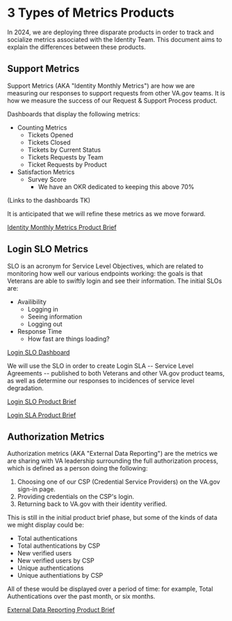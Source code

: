 # 3 Types of Metrics Products

In 2024, we are deploying three disparate products in order to track and socialize metrics associated with the Identity Team.  This document aims to explain the differences between these products.

## Support Metrics
Support Metrics (AKA "Identity Monthly Metrics") are how we are measuring our responses to support requests from other VA.gov teams. It is how we measure the success of our Request & Support Process product.

Dashboards that display the following metrics:
  * Counting Metrics
    * Tickets Opened
    * Tickets Closed
    * Tickets by Current Status
    * Tickets Requests by Team
    * Ticket Requests by Product
  * Satisfaction Metrics
    * Survey Score
      * We have an OKR dedicated to keeping this above 70%

(Links to the dashboards TK)

It is anticipated that we will refine these metrics as we move forward.

[Identity Monthly Metrics Product Brief](https://github.com/department-of-veterans-affairs/va.gov-team/blob/master/products/identity/Products/Product%20Briefs/Identity%20Monthly%20Metrics.md)

## Login SLO Metrics
SLO is an acronym for Service Level Objectives, which are related to monitoring how well our various endpoints working: the goals is that Veterans are able to swiftly login and see their information.  The initial SLOs are:

  * Availibility
    * Logging in
    * Seeing information
    * Logging out
  * Response Time
    * How fast are things loading?

[Login SLO Dashboard](https://app.ddog-gov.com/sb/f327ad72-c02a-11ec-a50a-da7ad0900007-df6fa7bc92140323ffecbf4e10b16346?refresh_mode=sliding&from_ts=1710276619913&to_ts=1712868619913&live=true)

We will use the SLO in order to create Login SLA -- Service Level Agreements -- published to both Veterans and other VA.gov product teams, as well as determine our responses to incidences of service level degradation.

[Login SLO Product Brief](https://github.com/department-of-veterans-affairs/va.gov-team/blob/master/products/identity/Products/Product%20Briefs/Login%20SLO.md)

[Login SLA Product Brief](https://github.com/department-of-veterans-affairs/va.gov-team/blob/master/products/identity/Products/Product%20Briefs/Login%20SLA.md)

## Authorization Metrics
Authorization metrics (AKA "External Data Reporting") are the metrics we are sharing with VA leadership surrounding the full authorization process, which is defined as a person doing the following: 
1. Choosing one of our CSP (Credential Service Providers) on the VA.gov sign-in page.
2. Providing credentials on the CSP's login.
3. Returning back to VA.gov with their identity verified.

This is still in the initial product brief phase, but some of the kinds of data we might display could be:

- Total authentications
- Total authentications by CSP
- New verified users
- New verified users by CSP
- Unique authentications
- Unique authentiations by CSP

All of these would be displayed over a period of time: for example, Total Authentications over the past month, or six months.

[External Data Reporting Product Brief](https://github.com/department-of-veterans-affairs/va.gov-team/edit/master/products/identity/Products/Product%20Briefs/External%20Data%20Reporting%20(Draft).md)

